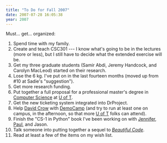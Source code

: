 ```yaml
---
title: "To Do for Fall 2007"
date: 2007-07-28 16:05:38
year: 2007
---
```

Must... get... organized:
<ol>
	<li>Spend time with my family.</li>
	<li>Create and teach CSC301 --- I know what's going to be in the lectures (more or less), but I still have to decide what the extended exercise will be.</li>
	<li>Get my three graduate students (Samir Abdi, Jeremy Handcock, and Carolyn MacLeod) started on their research.</li>
	<li>Lose the 6 kg. I've put on in the last fourteen months (moved up from #10 at Sadie's "suggestion").</li>
	<li>Get more research funding.</li>
	<li>Put together a full proposal for a professional master's degree in <a href="http://www.cs.toronto.edu">Computer Science</a> at <a href="http://www.utoronto.ca">U of T</a>.</li>
	<li>Get the new ticketing system integrated into DrProject.</li>
	<li>Help <a href="http://davidcrow.ca/">David Crow</a> with <a href="http://barcamp.org/DemoCamp">DemoCamp</a> (and try to run at least one on campus, in the afternoon, so that more <a href="http://www.utoronto.ca">U of T</a> folks can attend).</li>
	<li>Finish the "CS-1 in Python" book I've been working on with <a href="http://www.cs.toronto.edu/~campbell">Jennifer</a>, <a href="http://www.cs.toronto.edu/~pgries">Paul</a>, and Jason.</li>
	<li>Talk someone into putting together a sequel to <a href="http://www.oreilly.com/catalog/9780596510046/"><em>Beautiful Code</em></a>.</li>
	<li>Read at least a few of the items on my wish list.</li>
</ol>
